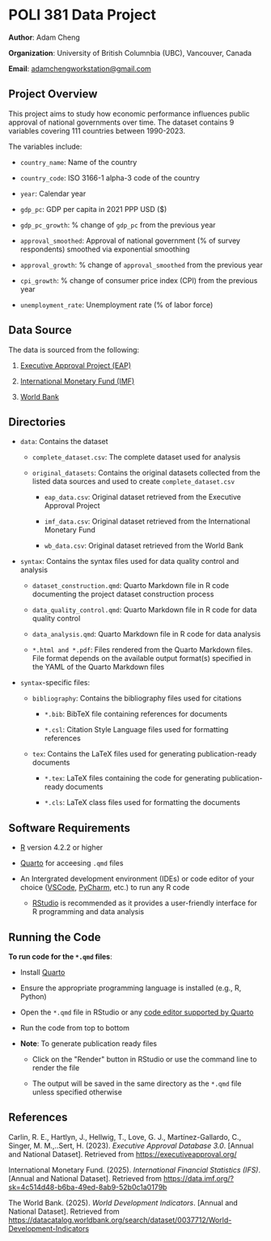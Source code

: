 # POLI 381 Data Project
**Author**: Adam Cheng

**Organization**: University of British Columnbia (UBC), Vancouver, Canada

**Email**: adamchengworkstation@gmail.com

## Project Overview
This project aims to study how economic performance influences public approval of national governments over time. The dataset contains 9 variables covering 111 countries between 1990-2023.

The variables include:
- `country_name`: Name of the country

- `country_code`: ISO 3166-1 alpha-3 code of the country

- `year`: Calendar year

- `gdp_pc`: GDP per capita in 2021 PPP USD ($)

- `gdp_pc_growth`: % change of `gdp_pc` from the previous year

- `approval_smoothed`: Approval of national government (% of survey respondents) smoothed via exponential smoothing

- `approval_growth`: % change of `approval_smoothed` from the previous year

- `cpi_growth`: % change of consumer price index (CPI) from the previous year

- `unemployment_rate`: Unemployment rate (% of labor force)

## Data Source
The data is sourced from the following:
1. [Executive Approval Project (EAP)](https://www.executiveapproval.org/)

2. [International Monetary Fund (IMF)](https://data.imf.org/?sk=4c514d48-b6ba-49ed-8ab9-52b0c1a0179b)

3. [World Bank](https://datacatalog.worldbank.org/search/dataset/0037712/World-Development-Indicators)

## Directories
- `data`: Contains the dataset

    - `complete_dataset.csv`: The complete dataset used for analysis

    - `original_datasets`: Contains the original datasets collected from the listed data sources and used to create `complete_dataset.csv`

        - `eap_data.csv`: Original dataset retrieved from the Executive Approval Project

        - `imf_data.csv`: Original dataset retrieved from the International Monetary Fund

        - `wb_data.csv`: Original dataset retrieved from the World Bank

- `syntax`: Contains the syntax files used for data quality control and analysis

    - `dataset_construction.qmd`: Quarto Markdown file in R code documenting the project dataset construction process

    - `data_quality_control.qmd`: Quarto Markdown file in R code for data quality control

    - `data_analysis.qmd`: Quarto Markdown file in R code for data analysis

    - `*.html and *.pdf`: Files rendered from the Quarto Markdown files. File format depends on the available output format(s) specified in the YAML of the Quarto Markdown files

- `syntax`-specific files: 
    - `bibliography`: Contains the bibliography files used for citations

        - `*.bib`: BibTeX file containing references for documents

        - `*.csl`: Citation Style Language files used for formatting references

    - `tex`: Contains the LaTeX files used for generating publication-ready documents

        - `*.tex`: LaTeX files containing the code for generating publication-ready documents

        - `*.cls`: LaTeX class files used for formatting the documents


## Software Requirements
- [R](https://www.r-project.org/) version 4.2.2 or higher

- [Quarto](https://quarto.org/) for acceesing `.qmd` files

-  An Intergrated development environment (IDEs) or code editor of your choice ([VSCode](https://code.visualstudio.com/), [PyCharm](https://www.jetbrains.com/pycharm/), etc.) to run any R code
    - [RStudio](https://posit.co/downloads/) is recommended as it provides a user-friendly interface for R programming and data analysis

## Running the Code
**To run code for the `*.qmd` files**:

- Install [Quarto](https://quarto.org/docs/get-started/)

- Ensure the appropriate programming language is installed (e.g., R, Python)

- Open the `*.qmd` file in RStudio or any [code editor supported by Quarto](https://quarto.org/docs/get-started/hello/vscode.html)

- Run the code from top to bottom

- **Note**: To generate publication ready files
    - Click on the "Render" button in RStudio or use the command line to render the file

    - The output will be saved in the same directory as the `*.qmd` file unless specified otherwise

## References
Carlin, R. E., Hartlyn, J., Hellwig, T., Love, G. J., Martı́nez-Gallardo, C., Singer, M. M.,..Sert, H. (2023). *Executive Approval Database 3.0*. \[Annual and National Dataset\]. Retrieved from https://executiveapproval.org/

International Monetary Fund. (2025). *International Financial Statistics (IFS)*. \[Annual and National Dataset\]. Retrieved from https://data.imf.org/?sk=4c514d48-b6ba-49ed-8ab9-52b0c1a0179b

The World Bank. (2025). *World Development Indicators*. \[Annual and National Dataset\]. Retrieved from https://datacatalog.worldbank.org/search/dataset/0037712/World-Development-Indicators

